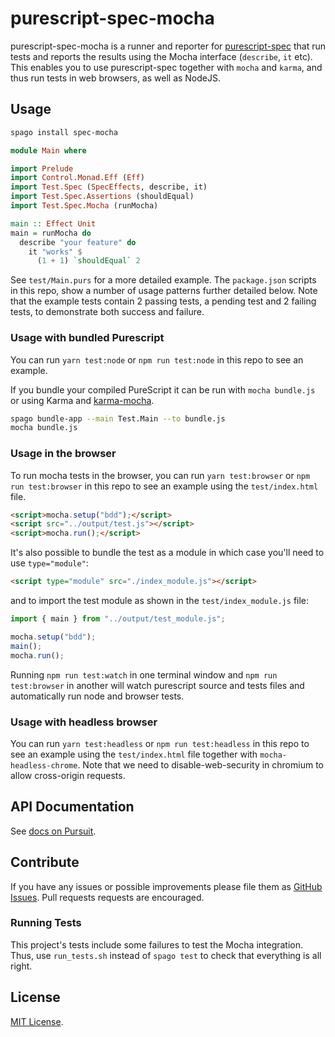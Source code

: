 # purescript-spec-mocha

purescript-spec-mocha is a runner and reporter for
[purescript-spec](https://github.com/purescript-spec/purescript-spec) that run tests
and reports the results using the Mocha interface (`describe`, `it` etc). This
enables you to use purescript-spec together with `mocha` and `karma`, and thus
run tests in web browsers, as well as NodeJS.

## Usage

```bash
spago install spec-mocha
```

```purescript
module Main where

import Prelude
import Control.Monad.Eff (Eff)
import Test.Spec (SpecEffects, describe, it)
import Test.Spec.Assertions (shouldEqual)
import Test.Spec.Mocha (runMocha)

main :: Effect Unit
main = runMocha do
  describe "your feature" do
    it "works" $
      (1 + 1) `shouldEqual` 2
```

See `test/Main.purs` for a more detailed example. The `package.json` scripts in this repo, show a number of usage patterns further detailed below. Note that the example tests contain 2 passing tests, a pending test and 2 failing tests, to demonstrate both success and failure.

### Usage with bundled Purescript

You can run `yarn test:node` or `npm run test:node` in this repo to see an example.

If you bundle your compiled PureScript it can be run with `mocha bundle.js` or
using Karma and [karma-mocha](https://github.com/karma-runner/karma-mocha).

```bash
spago bundle-app --main Test.Main --to bundle.js
mocha bundle.js
```

### Usage in the browser

To run mocha tests in the browser, you can run `yarn test:browser` or `npm run test:browser` in this repo to see an example using the `test/index.html` file.

```html
<script>mocha.setup("bdd");</script>
<script src="../output/test.js"></script>
<script>mocha.run();</script>
```

It's also possible to bundle the test as a module in which case you'll need to use `type="module"`:

```html
<script type="module" src="./index_module.js"></script>
```

and to import the test module as shown in the `test/index_module.js` file:

```javascript
import { main } from "../output/test_module.js";

mocha.setup("bdd");
main();
mocha.run();
```

Running `npm run test:watch` in one terminal window and `npm run test:browser` in another will watch purescript source and tests files and automatically run node and browser tests.

### Usage with headless browser 

You can run `yarn test:headless` or `npm run test:headless` in this repo to see an example using the `test/index.html` file together with `mocha-headless-chrome`. Note that we need to disable-web-security in chromium to allow cross-origin requests.

## API Documentation

See [docs on Pursuit](https://pursuit.purescript.org/packages/purescript-spec-mocha).

## Contribute

If you have any issues or possible improvements please file them as
[GitHub Issues](https://github.com/purescript-spec/purescript-spec-mocha/issues).
Pull requests requests are encouraged.

### Running Tests

This project's tests include some failures to test the Mocha
integration. Thus, use `run_tests.sh` instead of `spago test` to check
that everything is all right.

## License

[MIT License](LICENSE.md).
